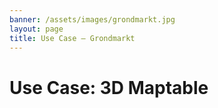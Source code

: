 ```yaml
---
banner: /assets/images/grondmarkt.jpg
layout: page
title: Use Case ― Grondmarkt
---
```

# Use Case: 3D Maptable

<div id="openseadragon1" style="width: 1920px; height: 1080px;"></div>
<script src="/assets/js/openseadragon/openseadragon.min.js"></script>
<script src="/assets/js/openseadragon/openseadragon-bookmark-url.js"></script>
<script type="text/javascript">
    var viewer = OpenSeadragon({
        id: "openseadragon1",
        prefixUrl: "/assets/js/openseadragon/images/",
        tileSources: {
        type: 'image',
        url:  "/assets/images/full_brt_map.png"
    }
    });
	viewer.bookmarkUrl();
</script>